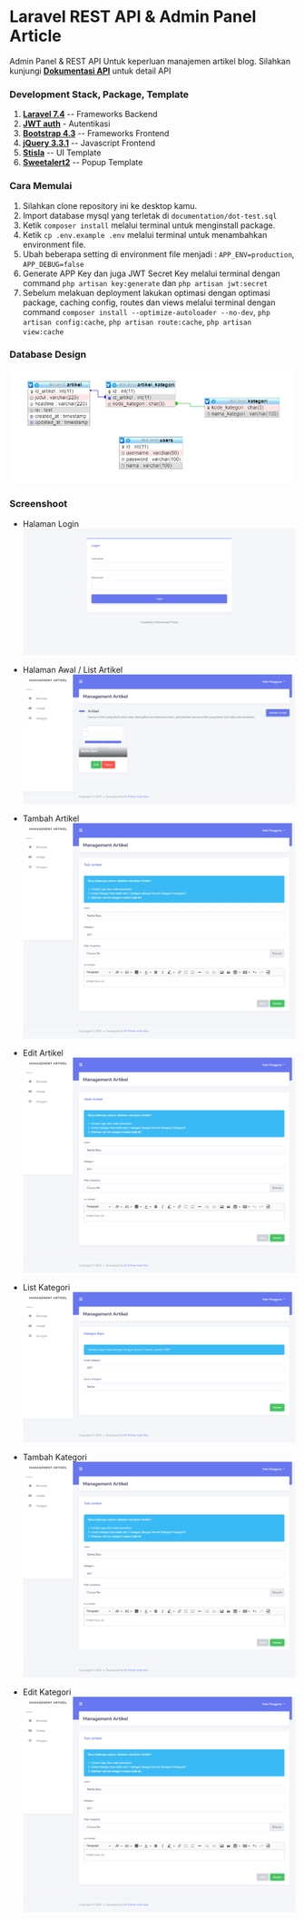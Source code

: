 # Laravel REST API & Admin Panel Article

Admin Panel & REST API Untuk keperluan manajemen artikel blog. Silahkan kunjungi __[Dokumentasi API](https://documenter.getpostman.com/view/10422266/T1LPD6nk?version=latest)__ untuk detail API

### Development Stack, Package, Template

1. __[Laravel 7.4](https://laravel.com/docs/7.x/)__ -- Frameworks Backend
2. __[JWT auth](https://github.com/tymondesigns/jwt-auth)__ - Autentikasi
3. __[Bootstrap 4.3](https://getbootstrap.com/docs/4.3/getting-started/introduction/)__ -- Frameworks Frontend
4. __[jQuery 3.3.1](https://api.jquery.com/)__ -- Javascript Frontend
5. __[Stisla](https://github.com/stisla/stisla)__ -- UI Template
6. __[Sweetalert2](https://github.com/sweetalert2/sweetalert2)__ -- Popup Template

### Cara Memulai
1. Silahkan clone repository ini ke desktop kamu.
2. Import database mysql yang terletak di `documentation/dot-test.sql`
3. Ketik `composer install` melalui terminal untuk menginstall package.
4. Ketik `cp .env.example .env` melalui terminal untuk menambahkan environment file.
5. Ubah beberapa setting di environment file menjadi : `APP_ENV=production`, `APP_DEBUG=false`
6. Generate APP Key dan juga JWT Secret Key melalui terminal dengan command `php artisan key:generate` dan `php artisan jwt:secret`
7. Sebelum melakuan deployment lakukan optimasi dengan optimasi package, caching config, routes dan views melalui terminal dengan command `composer install --optimize-autoloader --no-dev`, `php artisan config:cache`, `php artisan route:cache`, `php artisan view:cache`

### Database Design
![Halaman Login](https://github.com/ternakkode/dot-test/blob/develop/documentation/database-design.png?raw=true)

### Screenshoot
- Halaman Login
![Halaman Login](https://github.com/ternakkode/dot-test/blob/develop/documentation/login.png?raw=true)

- Halaman Awal / List Artikel
![Halaman awal / List Artikel ](https://github.com/ternakkode/dot-test/blob/develop/documentation/list-artikel.png?raw=true)

- Tambah Artikel
![Tambah Artikel](https://github.com/ternakkode/dot-test/blob/develop/documentation/tambah-artikel.png?raw=true)

- Edit Artikel
![Edit Artikel](https://github.com/ternakkode/dot-test/blob/develop/documentation/edit-artikel.png?raw=true)

- List Kategori
![List Kategori](https://github.com/ternakkode/dot-test/blob/develop/documentation/tambah-kategori.png?raw=true)

- Tambah Kategori
![Tambah Kategori](https://github.com/ternakkode/dot-test/blob/develop/documentation/tambah-artikel.png?raw=true)

- Edit Kategori
![Edit Kategori](https://github.com/ternakkode/dot-test/blob/develop/documentation/tambah-artikel.png?raw=true)



